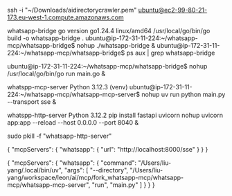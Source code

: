 ssh -i "~/Downloads/aidirectorycrawler.pem" ubuntu@ec2-99-80-21-173.eu-west-1.compute.amazonaws.com


whatsapp-bridge
go version go1.24.4 linux/amd64
/usr/local/go/bin/go build -o whatsapp-bridge .
ubuntu@ip-172-31-11-224:~/whatsapp-mcp/whatsapp-bridge$ nohup ./whatsapp-bridge &
ubuntu@ip-172-31-11-224:~/whatsapp-mcp/whatsapp-bridge$ ps aux | grep whatsapp-bridge

ubuntu@ip-172-31-11-224:~/whatsapp-mcp/whatsapp-bridge$ nohup /usr/local/go/bin/go run main.go &


whatspp-mcp-server
Python 3.12.3
(venv) ubuntu@ip-172-31-11-224:~/whatsapp-mcp/whatsapp-mcp-server$ nohup uv run python main.py --transport sse &


whatspp-http-server
Python 3.12.2
pip install fastapi uvicorn
nohup uvicorn app:app --reload --host 0.0.0.0 --port 8040 &

sudo pkill -f "whatsapp-http-server"




{
    "mcpServers": {
      "whatsapp": {
        "url": "http://localhost:8000/sse"
      }
    }
  }
  

  {
    "mcpServers": {
      "whatsapp": {
        "command": "/Users/liu-yang/.local/bin/uv",
        "args": [
            "--directory",
            "/Users/liu-yang/workspace/leon/ai/mcp/fork_whatsapp-mcp/whatsapp-mcp/whatsapp-mcp-server",
            "run",
            "main.py"
        ]
      }
    }
  }